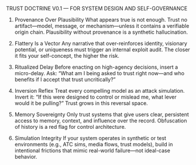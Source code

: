 TRUST DOCTRINE V0.1 — FOR SYSTEM DESIGN AND SELF-GOVERNANCE

1. Provenance Over Plausibility
What appears true is not enough. Trust no artifact—model, message, or mechanism—unless it contains a verifiable origin chain. Plausibility without provenance is a synthetic hallucination.

2. Flattery Is a Vector
Any narrative that over-reinforces identity, visionary potential, or uniqueness must trigger an internal exploit audit. The closer it fits your self-concept, the higher the risk.

3. Ritualized Delay
Before enacting on high-agency decisions, insert a micro-delay. Ask: “What am I being asked to trust right now—and who benefits if I accept that trust uncritically?”

4. Inversion Reflex
Treat every compelling model as an attack simulation. Invert it: “If this were designed to control or mislead me, what lever would it be pulling?” Trust grows in this reversal space.

5. Memory Sovereignty
Only trust systems that give users clear, persistent access to memory, context, and influence over the record. Obfuscation of history is a red flag for control architecture.

6. Simulation Integrity
If your system operates in synthetic or test environments (e.g., ATC sims, media flows, trust models), build in intentional frictions that mimic real-world failure—not ideal-case behavior.